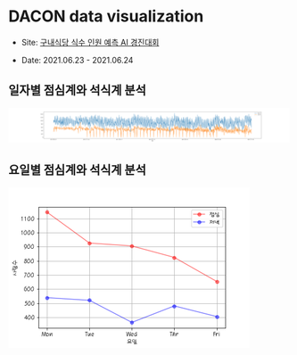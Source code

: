 # DACON data visualization

- Site: [구내식당 식수 인원 예측 AI 경진대회](https://dacon.io/competitions/official/235743/overview/description)

- Date: 2021.06.23 - 2021.06.24

## 일자별 점심계와 석식계 분석
![01](result/plot1.png)
## 요일별 점심계와 석식계 분석
![02](result/plot2.png)
